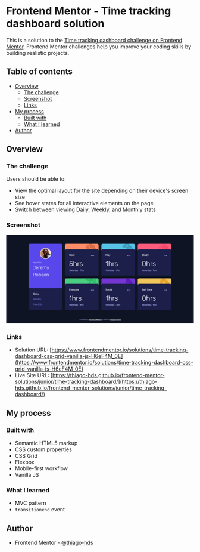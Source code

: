 # Frontend Mentor - Time tracking dashboard solution

This is a solution to the [Time tracking dashboard challenge on Frontend Mentor](https://www.frontendmentor.io/challenges/time-tracking-dashboard-UIQ7167Jw). Frontend Mentor challenges help you improve your coding skills by building realistic projects.

## Table of contents

-   [Overview](#overview)
    -   [The challenge](#the-challenge)
    -   [Screenshot](#screenshot)
    -   [Links](#links)
-   [My process](#my-process)
    -   [Built with](#built-with)
    -   [What I learned](#what-i-learned)
-   [Author](#author)

## Overview

### The challenge

Users should be able to:

-   View the optimal layout for the site depending on their device's screen size
-   See hover states for all interactive elements on the page
-   Switch between viewing Daily, Weekly, and Monthly stats

### Screenshot

![](./screenshots/screenshot.png)

### Links

-   Solution URL: [https://www.frontendmentor.io/solutions/time-tracking-dashboard-css-grid-vanilla-js-H6eF4M_0E](https://www.frontendmentor.io/solutions/time-tracking-dashboard-css-grid-vanilla-js-H6eF4M_0E)
-   Live Site URL: [https://thiago-hds.github.io/frontend-mentor-solutions/junior/time-tracking-dashboard/](https://thiago-hds.github.io/frontend-mentor-solutions/junior/time-tracking-dashboard/)

## My process

### Built with

-   Semantic HTML5 markup
-   CSS custom properties
-   CSS Grid
-   Flexbox
-   Mobile-first workflow
-   Vanilla JS

### What I learned

-   MVC pattern
-   `transitionend` event

## Author

-   Frontend Mentor - [@thiago-hds](https://www.frontendmentor.io/profile/thiago-hds)
